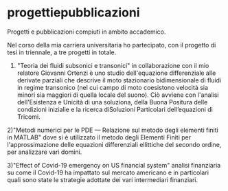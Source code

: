 # progettiepubblicazioni
Progetti e pubblicazioni compiuti in ambito accademico.

Nel corso della mia carriera universitaria ho partecipato, con il progetto di tesi in triennale, a tre progetti in totale.

1) "Teoria dei fluidi subsonici e transonici" in collaborazione con il mio relatore Giovanni Ortenzi è uno studio dell'equazione differenziale alle derivate parziali
che descrive il moto stazionario bidimensionale di fluidi in regime transonico (nel cui campo di moto coesistono velocità sia minori sia maggiori di quella locale del suono).
Ciò avviene con l'analisi dell'Esistenza e Unicità di una soluziona, della Buona Positura delle condizioni inizialie e la ricerca diSoluzioni Particolari dell’equazioni di Tricomi.

2)"Metodi numerici per le PDE — Relazione sul metodo degli elementi finiti in MATLAB" dove si è utilizzato il metodo degli Elementi Finiti 
per l'approssimazione delle equazioni differenziali ellittiche del secondo ordine, per analizzare vari domini.

3)"Effect of Covid-19 emergency on US financial system" analisi finanziaria su come il Covid-19 ha impattato sul mercato americano e in particolari quali sono state le strategie
adottate dei vari intermediari finanziari. 

